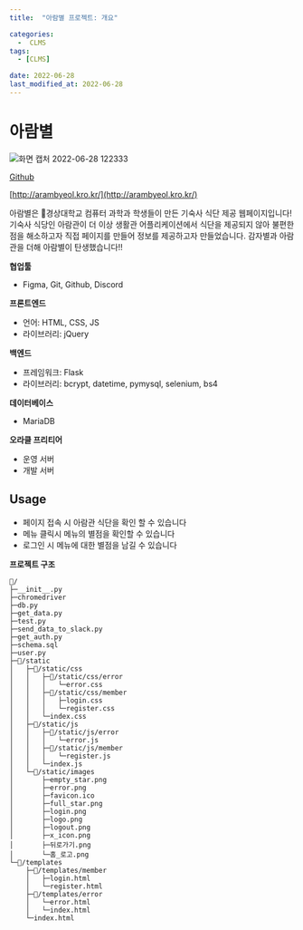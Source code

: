 ```yaml
---
title:  "아람별 프로젝트: 개요" 

categories:
  -  CLMS
tags:
  - [CLMS]

date: 2022-06-28
last_modified_at: 2022-06-28
---
```

# 아람별
![화면 캡처 2022-06-28 122333](https://user-images.githubusercontent.com/86303312/176085209-cce6611e-fab8-473a-b494-54376badc98a.jpg)

[Github](https://github.com/DonghyeonKang/AramByeol)

[http://arambyeol.kro.kr/](http://arambyeol.kro.kr/)

아람별은 🏫경상대학교 컴퓨터 과학과 학생들이 만든 기숙사 식단 제공 웹페이지입니다! 기숙사 식당인 아람관이 더 이상 생활관 어플리케이션에서 식단을 제공되지 않아 불편한 점을 해소하고자 직접 페이지를 만들어 정보를 제공하고자 만들었습니다. 감자별과 아람관을 더해 아람별이 탄생했습니다!! 

**협업툴** 

- Figma, Git, Github, Discord

**프론트엔드** 

- 언어: HTML, CSS, JS
- 라이브러리: jQuery

**백엔드** 

- 프레임워크: Flask
- 라이브러리: bcrypt, datetime, pymysql, selenium, bs4

**데이터베이스** 

- MariaDB

**오라클 프리티어**

- 운영 서버
- 개발 서버

## **Usage**

- 페이지 접속 시 아람관 식단을 확인 할 수 있습니다
- 메뉴 클릭시 메뉴의 별점을 확인할 수 있습니다
- 로그인 시 메뉴에 대한 별점을 남길 수 있습니다

**프로젝트 구조**
```
📂/
├─__init__.py
├─chromedriver
├─db.py
├─get_data.py
├─test.py
├─send_data_to_slack.py
├─get_auth.py
├─schema.sql
├─user.py
├─📂/static
│   ├─📂/static/css
│   │   ├─📂/static/css/error
│   │   │   └─error.css
│   │   ├─📂/static/css/member
│   │   │   ├─login.css
│   │   │   └─register.css
│   │   └─index.css
│   ├─📂/static/js
│   │   ├─📂/static/js/error
│   │   │   └─error.js
│   │   ├─📂/static/js/member
│   │   │   └─register.js
│   │   └─index.js
│   └─📂/static/images
│       ├─empty_star.png
│       ├─error.png
│       ├─favicon.ico
│       ├─full_star.png
│       ├─login.png
│       ├─logo.png
│       ├─logout.png
│       ├─x_icon.png
│       ├─뒤로가기.png
│       └─홈_로고.png
└─📂/templates
    ├─📂/templates/member
    │   ├─login.html
    │   └─register.html
    ├─📂/templates/error
    │   └─error.html
    │   └─index.html
    └─index.html
```